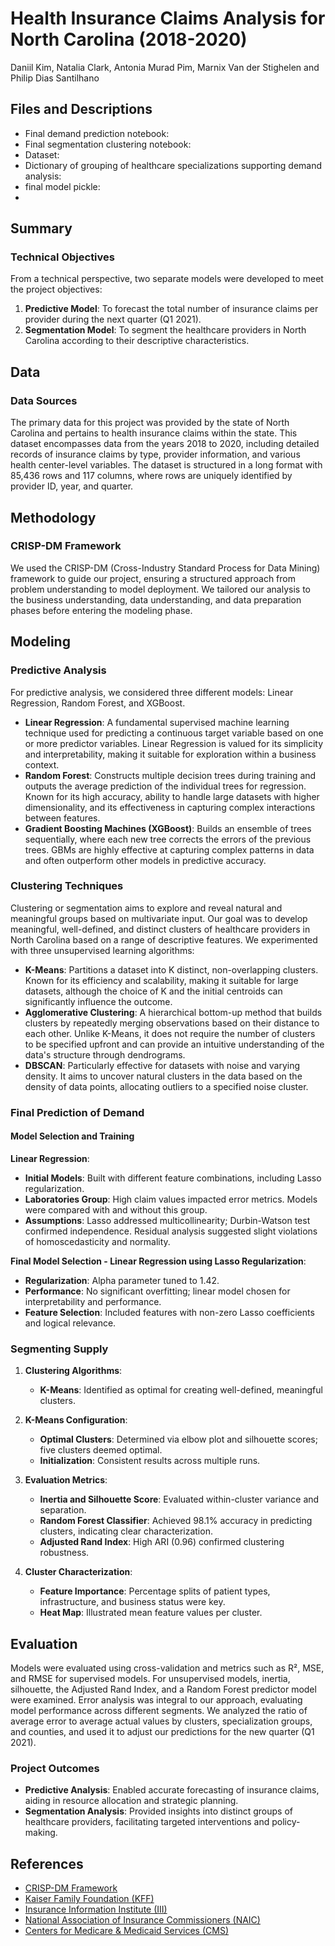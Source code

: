 # Health Insurance Claims Analysis for North Carolina (2018-2020)
Daniil Kim, Natalia Clark, Antonia Murad Pim, Marnix Van der Stighelen and Philip Dias Santilhano

## Files and Descriptions 
- Final demand prediction notebook:
- Final segmentation clustering notebook:
- Dataset:
- Dictionary of grouping of healthcare specializations supporting demand analysis:
- final model pickle:
- 

## Summary

### Technical Objectives
From a technical perspective, two separate models were developed to meet the project objectives:
1. **Predictive Model**: To forecast the total number of insurance claims per provider during the next quarter (Q1 2021).
2. **Segmentation Model**: To segment the healthcare providers in North Carolina according to their descriptive characteristics.

## Data

### Data Sources
The primary data for this project was provided by the state of North Carolina and pertains to health insurance claims within the state. This dataset encompasses data from the years 2018 to 2020, including detailed records of insurance claims by type, provider information, and various health center-level variables. The dataset is structured in a long format with 85,436 rows and 117 columns, where rows are uniquely identified by provider ID, year, and quarter.

## Methodology

### CRISP-DM Framework
We used the CRISP-DM (Cross-Industry Standard Process for Data Mining) framework to guide our project, ensuring a structured approach from problem understanding to model deployment. We tailored our analysis to the business understanding, data understanding, and data preparation phases before entering the modeling phase.

## Modeling

### Predictive Analysis
For predictive analysis, we considered three different models: Linear Regression, Random Forest, and XGBoost.

- **Linear Regression**: A fundamental supervised machine learning technique used for predicting a continuous target variable based on one or more predictor variables. Linear Regression is valued for its simplicity and interpretability, making it suitable for exploration within a business context.
- **Random Forest**: Constructs multiple decision trees during training and outputs the average prediction of the individual trees for regression. Known for its high accuracy, ability to handle large datasets with higher dimensionality, and its effectiveness in capturing complex interactions between features.
- **Gradient Boosting Machines (XGBoost)**: Builds an ensemble of trees sequentially, where each new tree corrects the errors of the previous trees. GBMs are highly effective at capturing complex patterns in data and often outperform other models in predictive accuracy.

### Clustering Techniques
Clustering or segmentation aims to explore and reveal natural and meaningful groups based on multivariate input. Our goal was to develop meaningful, well-defined, and distinct clusters of healthcare providers in North Carolina based on a range of descriptive features. We experimented with three unsupervised learning algorithms:

- **K-Means**: Partitions a dataset into K distinct, non-overlapping clusters. Known for its efficiency and scalability, making it suitable for large datasets, although the choice of K and the initial centroids can significantly influence the outcome.
- **Agglomerative Clustering**: A hierarchical bottom-up method that builds clusters by repeatedly merging observations based on their distance to each other. Unlike K-Means, it does not require the number of clusters to be specified upfront and can provide an intuitive understanding of the data's structure through dendrograms.
- **DBSCAN**: Particularly effective for datasets with noise and varying density. It aims to uncover natural clusters in the data based on the density of data points, allocating outliers to a specified noise cluster.

### Final Prediction of Demand

#### Model Selection and Training

**Linear Regression**:
   - **Initial Models**: Built with different feature combinations, including Lasso regularization.
   - **Laboratories Group**: High claim values impacted error metrics. Models were compared with and without this group.
   - **Assumptions**: Lasso addressed multicollinearity; Durbin-Watson test confirmed independence. Residual analysis suggested slight violations of homoscedasticity and normality.

**Final Model Selection - Linear Regression using Lasso Regularization**:
   - **Regularization**: Alpha parameter tuned to 1.42.
   - **Performance**: No significant overfitting; linear model chosen for interpretability and performance.
   - **Feature Selection**: Included features with non-zero Lasso coefficients and logical relevance.

### Segmenting Supply

1. **Clustering Algorithms**:
   - **K-Means**: Identified as optimal for creating well-defined, meaningful clusters.

2. **K-Means Configuration**:
   - **Optimal Clusters**: Determined via elbow plot and silhouette scores; five clusters deemed optimal.
   - **Initialization**: Consistent results across multiple runs.

3. **Evaluation Metrics**:
   - **Inertia and Silhouette Score**: Evaluated within-cluster variance and separation.
   - **Random Forest Classifier**: Achieved 98.1% accuracy in predicting clusters, indicating clear characterization.
   - **Adjusted Rand Index**: High ARI (0.96) confirmed clustering robustness.

4. **Cluster Characterization**:
   - **Feature Importance**: Percentage splits of patient types, infrastructure, and business status were key.
   - **Heat Map**: Illustrated mean feature values per cluster.

## Evaluation

Models were evaluated using cross-validation and metrics such as R², MSE, and RMSE for supervised models. For unsupervised models, inertia, silhouette, the Adjusted Rand Index, and a Random Forest predictor model were examined. Error analysis was integral to our approach, evaluating model performance across different segments. We analyzed the ratio of average error to average actual values by clusters, specialization groups, and counties, and used it to adjust our predictions for the new quarter (Q1 2021).

### Project Outcomes
- **Predictive Analysis**: Enabled accurate forecasting of insurance claims, aiding in resource allocation and strategic planning.
- **Segmentation Analysis**: Provided insights into distinct groups of healthcare providers, facilitating targeted interventions and policy-making.

## References
- [CRISP-DM Framework](https://www.the-modeling-agency.com/crisp-dm.pdf)
- [Kaiser Family Foundation (KFF)](https://www.kff.org)
- [Insurance Information Institute (III)](https://www.iii.org)
- [National Association of Insurance Commissioners (NAIC)](https://www.naic.org)
- [Centers for Medicare & Medicaid Services (CMS)](https://www.cms.gov)


